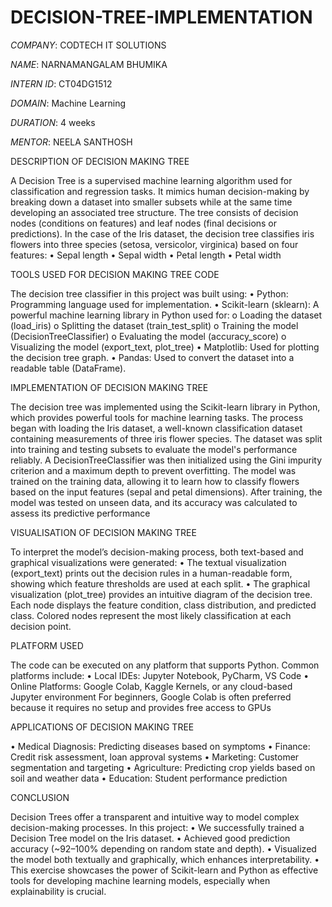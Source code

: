 # DECISION-TREE-IMPLEMENTATION

*COMPANY*: CODTECH IT SOLUTIONS

*NAME*: NARNAMANGALAM BHUMIKA

*INTERN ID*: CT04DG1512

*DOMAIN*: Machine Learning

*DURATION*: 4 weeks

*MENTOR*: NEELA SANTHOSH

DESCRIPTION OF DECISION MAKING TREE

A Decision Tree is a supervised machine learning algorithm used for classification and regression tasks. It mimics human decision-making by breaking down a dataset into smaller subsets while at the same time developing an associated tree structure. The tree consists of decision nodes (conditions on features) and leaf nodes (final decisions or predictions).
In the case of the Iris dataset, the decision tree classifies iris flowers into three species (setosa, versicolor, virginica) based on four features:
•	Sepal length
•	Sepal width
•	Petal length
•	Petal width

TOOLS USED FOR DECISION MAKING TREE CODE

The decision tree classifier in this project was built using:
•	Python: Programming language used for implementation.
•	Scikit-learn (sklearn): A powerful machine learning library in Python used for:
o	Loading the dataset (load_iris)
o	Splitting the dataset (train_test_split)
o	Training the model (DecisionTreeClassifier)
o	Evaluating the model (accuracy_score)
o	Visualizing the model (export_text, plot_tree)
•	Matplotlib: Used for plotting the decision tree graph.
•	Pandas: Used to convert the dataset into a readable table (DataFrame).

IMPLEMENTATION OF DECISION MAKING TREE

The decision tree was implemented using the Scikit-learn library in Python, which provides powerful tools for machine learning tasks. The process began with loading the Iris dataset, a well-known classification dataset containing measurements of three iris flower species. The dataset was split into training and testing subsets to evaluate the model's performance reliably.
A DecisionTreeClassifier was then initialized using the Gini impurity criterion and a maximum depth to prevent overfitting. The model was trained on the training data, allowing it to learn how to classify flowers based on the input features (sepal and petal dimensions). After training, the model was tested on unseen data, and its accuracy was calculated to assess its predictive performance

VISUALISATION OF DECISION MAKING TREE

To interpret the model’s decision-making process, both text-based and graphical visualizations were generated:
•	The textual visualization (export_text) prints out the decision rules in a human-readable form, showing which feature thresholds are used at each split.
•	The graphical visualization (plot_tree) provides an intuitive diagram of the decision tree. Each node displays the feature condition, class distribution, and predicted class. Colored nodes represent the most likely classification at each decision point.

PLATFORM USED

The code can be executed on any platform that supports Python. Common platforms include:
•	Local IDEs: Jupyter Notebook, PyCharm, VS Code
•	Online Platforms: Google Colab, Kaggle Kernels, or any cloud-based Jupyter environment
For beginners, Google Colab is often preferred because it requires no setup and provides free access to GPUs

APPLICATIONS OF DECISION MAKING TREE

•	Medical Diagnosis: Predicting diseases based on symptoms
•	Finance: Credit risk assessment, loan approval systems
•	Marketing: Customer segmentation and targeting
•	Agriculture: Predicting crop yields based on soil and weather data
•	Education: Student performance prediction

CONCLUSION

Decision Trees offer a transparent and intuitive way to model complex decision-making processes. In this project:
•	We successfully trained a Decision Tree model on the Iris dataset.
•	Achieved good prediction accuracy (~92–100% depending on random state and depth).
•	Visualized the model both textually and graphically, which enhances interpretability.
•	This exercise showcases the power of Scikit-learn and Python as effective tools for developing machine learning models, especially when explainability is crucial.



